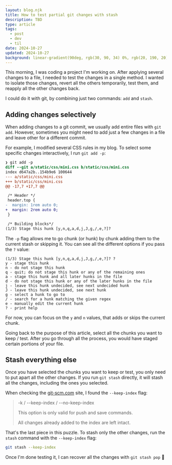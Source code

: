```yaml
---
layout: blog.njk
title: How to test partial git changes with stash
description: TBD
type: article
tags:
  - post
  - dev
  - til
date: 2024-10-27
updated: 2024-10-27
background: linear-gradient(90deg, rgb(30, 90, 34) 0%, rgb(20, 190, 20) 100%);
---
```


This morning, I was coding a project I'm working on. After applying several changes to a file, I needed to test the changes in a single method. I wanted to isolate those changes, revert all the others temporarily, test them, and reapply all the other changes back.

I could do it with git, by combining just two commands: `add` and `stash`.

## Adding changes selectively

When adding changes to a git commit, we usually add entire files with `git add`. However, sometimes you might need to add just a few changes in a file and leave other for a different commit. 

For example, I modified several CSS rules in my blog. To select some specific changes interactively, I run `git add -p`:

```diff
❯ git add -p
diff --git a/static/css/mini.css b/static/css/mini.css
index d647a2b..154b9e6 100644
--- a/static/css/mini.css
+++ b/static/css/mini.css
@@ -17,7 +17,7 @@

 /* Header */
 header.top {
-  margin: 1rem auto 0;
+  margin: 2rem auto 0;
 }

 /* Building blocks*/
(1/3) Stage this hunk [y,n,q,a,d,j,J,g,/,e,?]?
```

The `-p` flag allows me to go chunk (or hunk) by chunk adding them to the current stash or skipping it. You can see all the different options if you pass the `?` value:

```plain
(1/3) Stage this hunk [y,n,q,a,d,j,J,g,/,e,?]? ?
y - stage this hunk
n - do not stage this hunk
q - quit; do not stage this hunk or any of the remaining ones
a - stage this hunk and all later hunks in the file
d - do not stage this hunk or any of the later hunks in the file
j - leave this hunk undecided, see next undecided hunk
J - leave this hunk undecided, see next hunk
g - select a hunk to go to
/ - search for a hunk matching the given regex
e - manually edit the current hunk
? - print help
```

For now, you can focus on the `y` and `n` values, that adds or skips the current chunk. 

Going back to the purpose of this article, select all the chunks you want to keep / test. After you go through all the process, you would have staged certain portions of your file.

## Stash everything else

Once you have selected the chunks you want to keep or test, you only need to put apart all the other changes. If you run `git stash` directly, it will stash all the changes, including the ones you selected. 

When checking the [git-scm.com](https://git-scm.com/docs/git-stash#Documentation/git-stash.txt---keep-index) site, I found the `--keep-index` flag: 

> -k / --keep-index / --no-keep-index
> 
> This option is only valid for push and save commands.
>
> All changes already added to the index are left intact.


That's the last piece in this puzzle. To stash only the other changes, run the `stash` command with the `--keep-index` flag:

```sh
git stash --keep-index
```

Once I'm done testing it, I can recover all the changes with `git stash pop` 🤩

